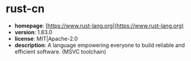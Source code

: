 # rust-cn

- **homepage**: [https://www.rust-lang.org](https://www.rust-lang.org)
- **version**: 1.83.0
- **license**: MIT|Apache-2.0
- **description**: A language empowering everyone to build reliable and efficient software. (MSVC toolchain)

